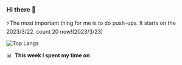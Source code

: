 ### Hi there 👋

<!--
**Zone-F/Zone-F** is a ✨ _special_ ✨ repository because its `README.md` (this file) appears on your GitHub profile.

Here are some ideas to get you started:

- 🔭 I’m currently working on ...
- 🌱 I’m currently learning ...
- 👯 I’m looking to collaborate on ...
- 🤔 I’m looking for help with ...
- 💬 Ask me about ...
- 📫 How to reach me: ...
- 😄 Pronouns: ...
- ⚡ Fun fact: ...
-->
⚡The most important thing for me is to do push-ups.
It starts on the 2023/3/22.
count 20 now!(2023/3/23)

![Top Langs](https://github-readme-stats.vercel.app/api/top-langs/?username=Zone-F&layout=compact&hide=css,html)

📊 &nbsp;**This week I spent my time on**
<!--START_SECTION:waka-->
<!--END_SECTION:waka-->
